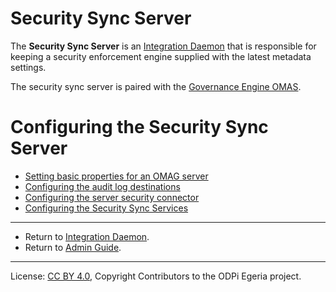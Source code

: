 <!-- SPDX-License-Identifier: CC-BY-4.0 -->
<!-- Copyright Contributors to the ODPi Egeria project 2020. -->

# Security Sync Server

The **Security Sync Server** is an [Integration Daemon](integration-daemon.md)
that is responsible for keeping a security
enforcement engine supplied with the latest metadata settings.

The security sync server is paired with the 
[Governance Engine OMAS](../../../access-services/governance-engine).

# Configuring the Security Sync Server

* [Setting basic properties for an OMAG server](../user/configuring-omag-server-basic-properties.md)
* [Configuring the audit log destinations](../user/configuring-the-audit-log.md)
* [Configuring the server security connector](../user/configuring-the-server-security-connector.md)
* [Configuring the Security Sync Services](../user/configuring-the-integration-services.md)

----
* Return to [Integration Daemon](integration-daemon.md).
* Return to [Admin Guide](../user).
----
License: [CC BY 4.0](https://creativecommons.org/licenses/by/4.0/),
Copyright Contributors to the ODPi Egeria project.